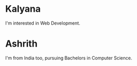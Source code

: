 # Kalyana

I'm interested in Web Development.

# Ashrith
I'm from India too, pursuing Bachelors in Computer Science.
